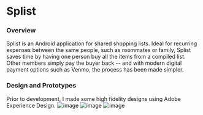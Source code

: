 # Splist

### Overview
Splist is an Android application for shared shopping lists. Ideal for recurring expenses between the same people, such as roommates or family, Splist saves time by having one person buy all the items from a compiled list. Other members simply pay the buyer back -- and with modern digital payment options such as Venmo, the process has been made simpler.

### Design and Prototypes
Prior to development, I made some high fidelity designs using Adobe Experience Design.
![image](https://user-images.githubusercontent.com/21299137/27813930-27b033dc-602e-11e7-9043-17646681147a.png) ![image](https://user-images.githubusercontent.com/21299137/27813940-37cf4e1a-602e-11e7-83a1-92076b6f9a68.png) ![image](https://user-images.githubusercontent.com/21299137/27814054-e0374c60-602e-11e7-92da-02ca02eddc7a.png)
